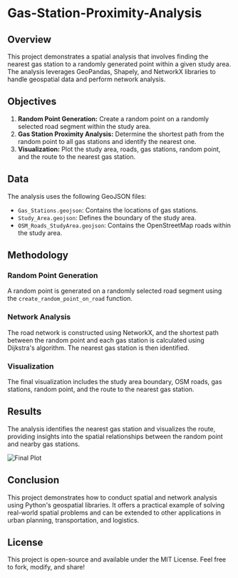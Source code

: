 # Gas-Station-Proximity-Analysis

## Overview

This project demonstrates a spatial analysis that involves finding the nearest gas station to a randomly generated point within a given study area. The analysis leverages GeoPandas, Shapely, and NetworkX libraries to handle geospatial data and perform network analysis.

## Objectives

1. **Random Point Generation:** Create a random point on a randomly selected road segment within the study area.
2. **Gas Station Proximity Analysis:** Determine the shortest path from the random point to all gas stations and identify the nearest one.
3. **Visualization:** Plot the study area, roads, gas stations, random point, and the route to the nearest gas station.

## Data

The analysis uses the following GeoJSON files:
- `Gas_Stations.geojson`: Contains the locations of gas stations.
- `Study_Area.geojson`: Defines the boundary of the study area.
- `OSM_Roads_StudyArea.geojson`: Contains the OpenStreetMap roads within the study area.

## Methodology

### Random Point Generation

A random point is generated on a randomly selected road segment using the `create_random_point_on_road` function.

### Network Analysis

The road network is constructed using NetworkX, and the shortest path between the random point and each gas station is calculated using Dijkstra's algorithm. The nearest gas station is then identified.

### Visualization

The final visualization includes the study area boundary, OSM roads, gas stations, random point, and the route to the nearest gas station.

## Results

The analysis identifies the nearest gas station and visualizes the route, providing insights into the spatial relationships between the random point and nearby gas stations.

![Final Plot](path_to_your_plot_image.png)  <!-- Replace with the actual path to your plot image -->

## Conclusion

This project demonstrates how to conduct spatial and network analysis using Python's geospatial libraries. It offers a practical example of solving real-world spatial problems and can be extended to other applications in urban planning, transportation, and logistics.

## License

This project is open-source and available under the MIT License. Feel free to fork, modify, and share!
